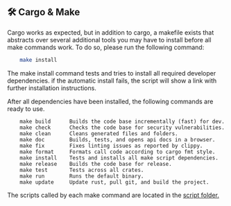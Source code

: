[//]: # (---)
[//]: # (SPDX-License-Identifier: Apache-2.0)
[//]: # (---)

## 🛠️ Cargo & Make

Cargo works as expected, but in addition to cargo, a makefile exists
that abstracts over several additional tools you may have to install
before all make commands work. To do so, please run the following command:

```bash 
    make install
```

The make install command tests and tries to install all required developer dependencies.
if the automatic install fails, the script will show a link with further installation instructions.

After all dependencies have been installed, the following commands are ready to use.

```text 
    make build   	Builds the code base incrementally (fast) for dev.
    make check   	Checks the code base for security vulnerabilities.
    make clean   	Cleans generated files and folders.
    make doc   		Builds, tests, and opens api docs in a browser.
    make fix   		Fixes linting issues as reported by clippy.
    make format   	Formats call code according to cargo fmt style.
    make install   	Tests and installs all make script dependencies.
    make release   	Builds the code base for release.
    make test   	Tests across all crates.
    make run   		Runs the default binary.
    make update   	Update rust, pull git, and build the project.
```

The scripts called by each make command are located in the [script folder.](scripts)